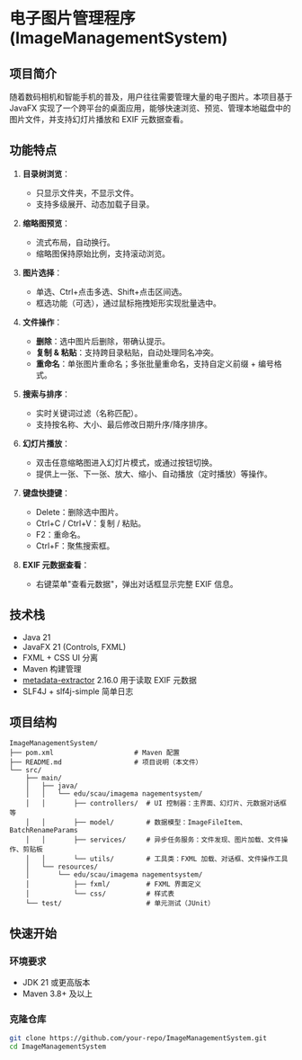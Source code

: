 # 电子图片管理程序 (ImageManagementSystem)

## 项目简介

随着数码相机和智能手机的普及，用户往往需要管理大量的电子图片。本项目基于 JavaFX 实现了一个跨平台的桌面应用，能够快速浏览、预览、管理本地磁盘中的图片文件，并支持幻灯片播放和 EXIF 元数据查看。

## 功能特点

1. **目录树浏览**：
   - 只显示文件夹，不显示文件。
   - 支持多级展开、动态加载子目录。

2. **缩略图预览**：
   - 流式布局，自动换行。
   - 缩略图保持原始比例，支持滚动浏览。

3. **图片选择**：
   - 单选、Ctrl+点击多选、Shift+点击区间选。
   - 框选功能（可选），通过鼠标拖拽矩形实现批量选中。

4. **文件操作**：
   - **删除**：选中图片后删除，带确认提示。
   - **复制 & 粘贴**：支持跨目录粘贴，自动处理同名冲突。
   - **重命名**：单张图片重命名；多张批量重命名，支持自定义前缀 + 编号格式。

5. **搜索与排序**：
   - 实时关键词过滤（名称匹配）。
   - 支持按名称、大小、最后修改日期升序/降序排序。

6. **幻灯片播放**：
   - 双击任意缩略图进入幻灯片模式，或通过按钮切换。
   - 提供上一张、下一张、放大、缩小、自动播放（定时播放）等操作。

7. **键盘快捷键**：
   - Delete：删除选中图片。
   - Ctrl+C / Ctrl+V：复制 / 粘贴。
   - F2：重命名。
   - Ctrl+F：聚焦搜索框。

8. **EXIF 元数据查看**：
   - 右键菜单"查看元数据"，弹出对话框显示完整 EXIF 信息。

## 技术栈

- Java 21
- JavaFX 21 (Controls, FXML)
- FXML + CSS UI 分离
- Maven 构建管理
- [metadata-extractor](https://github.com/drewnoakes/metadata-extractor) 2.16.0 用于读取 EXIF 元数据
- SLF4J + slf4j-simple 简单日志

## 项目结构

```
ImageManagementSystem/
├── pom.xml                    # Maven 配置
├── README.md                  # 项目说明（本文件）
└── src/
    ├── main/
    │   ├── java/
    │   │   └── edu/scau/imagema nagementsystem/
    │   │       ├── controllers/  # UI 控制器：主界面、幻灯片、元数据对话框等
    │   │       ├── model/        # 数据模型：ImageFileItem、BatchRenameParams
    │   │       ├── services/     # 异步任务服务：文件发现、图片加载、文件操作、剪贴板
    │   │       └── utils/        # 工具类：FXML 加载、对话框、文件操作工具
    │   └── resources/
    │       └── edu/scau/imagema nagementsystem/
    │           ├── fxml/         # FXML 界面定义
    │           └── css/          # 样式表
    └── test/                     # 单元测试（JUnit）
```

## 快速开始

### 环境要求

- JDK 21 或更高版本
- Maven 3.8+ 及以上

### 克隆仓库

```bash
git clone https://github.com/your-repo/ImageManagementSystem.git
cd ImageManagementSystem
```
